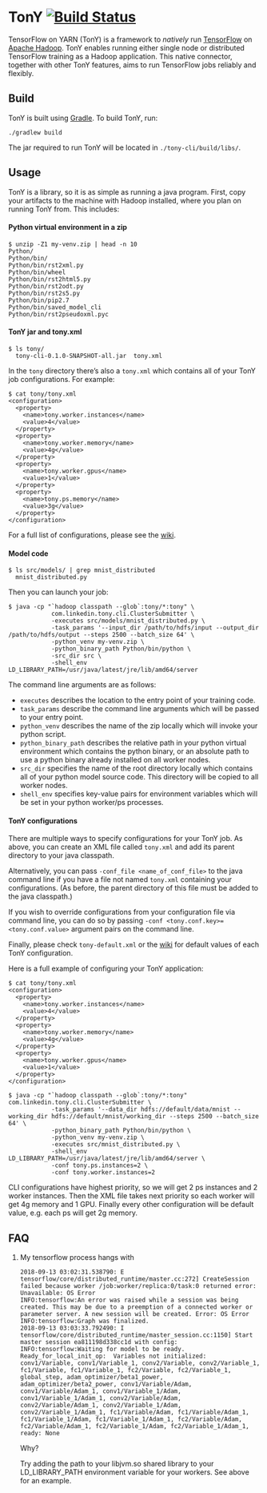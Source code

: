 # TonY [![Build Status](https://travis-ci.org/linkedin/TonY.svg?branch=master)](https://travis-ci.org/linkedin/TonY)

TensorFlow on YARN (TonY) is a framework to _natively_ run [TensorFlow](https://github.com/tensorflow/tensorflow) 
on [Apache Hadoop](http://hadoop.apache.org/). TonY enables running either single node or distributed TensorFlow 
training as a Hadoop application. This native connector, together with other TonY features, aims to run
TensorFlow jobs reliably and flexibly.

## Build
TonY is built using [Gradle](https://github.com/gradle/gradle). To build TonY, run:

    ./gradlew build

The jar required to run TonY will be located in `./tony-cli/build/libs/`.

## Usage
TonY is a library, so it is as simple as running a java program. First, copy your artifacts to the machine with Hadoop installed, where you plan on running TonY from. This includes:

#### Python virtual environment in a zip

    $ unzip -Z1 my-venv.zip | head -n 10
    Python/
    Python/bin/
    Python/bin/rst2xml.py
    Python/bin/wheel
    Python/bin/rst2html5.py
    Python/bin/rst2odt.py
    Python/bin/rst2s5.py
    Python/bin/pip2.7
    Python/bin/saved_model_cli
    Python/bin/rst2pseudoxml.pyc

#### TonY jar and tony.xml

    $ ls tony/
      tony-cli-0.1.0-SNAPSHOT-all.jar  tony.xml

In the `tony` directory there’s also a `tony.xml` which contains all of your TonY job configurations.
For example:

    $ cat tony/tony.xml
    <configuration>
      <property>
        <name>tony.worker.instances</name>
        <value>4</value>
      </property>
      <property>
        <name>tony.worker.memory</name>
        <value>4g</value>
      </property>
      <property>
        <name>tony.worker.gpus</name>
        <value>1</value>
      </property>
      <property>
        <name>tony.ps.memory</name>
        <value>3g</value>
      </property>
    </configuration>

For a full list of configurations, please see the [wiki](https://github.com/linkedin/TonY/wiki/TonY-Configurations).

#### Model code

    $ ls src/models/ | grep mnist_distributed
      mnist_distributed.py


Then you can launch your job:

    $ java -cp "`hadoop classpath --glob`:tony/*:tony" \
                com.linkedin.tony.cli.ClusterSubmitter \
                -executes src/models/mnist_distributed.py \
                -task_params '--input_dir /path/to/hdfs/input --output_dir /path/to/hdfs/output --steps 2500 --batch_size 64' \
                -python_venv my-venv.zip \
                -python_binary_path Python/bin/python \
                -src_dir src \
                -shell_env LD_LIBRARY_PATH=/usr/java/latest/jre/lib/amd64/server
The command line arguments are as follows:
* `executes` describes the location to the entry point of your training code.
* `task_params` describe the command line arguments which will be passed to your entry point.
* `python_venv` describes the name of the zip locally which will invoke your python script.
* `python_binary_path` describes the relative path in your python virtual environment which contains the python binary, or an absolute path to use a python binary already installed on all worker nodes.
* `src_dir` specifies the name of the root directory locally which contains all of your python model source code. This directory will be copied to all worker nodes.
* `shell_env` specifies key-value pairs for environment variables which will be set in your python worker/ps processes.

#### TonY configurations

There are multiple ways to specify configurations for your TonY job. As above, you can create an XML file called `tony.xml`
and add its parent directory to your java classpath.

Alternatively, you can pass `-conf_file <name_of_conf_file>` to the java command line if you have a file not named `tony.xml`
containing your configurations. (As before, the parent directory of this file must be added to the java classpath.)

If you wish to override configurations from your configuration file via command line, you can do so by passing `-conf <tony.conf.key>=<tony.conf.value>` argument pairs on the command line.

Finally, please check `tony-default.xml` or the [wiki](https://github.com/linkedin/TonY/wiki/TonY-Configurations) for default values of each TonY configuration.

Here is a full example of configuring your TonY application:

    $ cat tony/tony.xml
    <configuration>
      <property>
        <name>tony.worker.instances</name>
        <value>4</value>
      </property>
      <property>
        <name>tony.worker.memory</name>
        <value>4g</value>
      </property>
      <property>
        <name>tony.worker.gpus</name>
        <value>1</value>
      </property>
    </configuration>

    $ java -cp "`hadoop classpath --glob`:tony/*:tony" com.linkedin.tony.cli.ClusterSubmitter \
                -task_params '--data_dir hdfs://default/data/mnist --working_dir hdfs://default/mnist/working_dir --steps 2500 --batch_size 64' \
                -python_binary_path Python/bin/python \
                -python_venv my-venv.zip \
                -executes src/mnist_distributed.py \
                -shell_env LD_LIBRARY_PATH=/usr/java/latest/jre/lib/amd64/server \
                -conf tony.ps.instances=2 \
                -conf tony.worker.instances=2

CLI configurations have highest priority, so we will get 2 ps instances and 2 worker instances. Then the XML file takes next priority so each worker will get 4g memory and 1 GPU. Finally every other configuration will be default value, e.g. each ps will get 2g memory.

## FAQ

1. My tensorflow process hangs with  
    ```
    2018-09-13 03:02:31.538790: E tensorflow/core/distributed_runtime/master.cc:272] CreateSession failed because worker /job:worker/replica:0/task:0 returned error: Unavailable: OS Error
    INFO:tensorflow:An error was raised while a session was being created. This may be due to a preemption of a connected worker or parameter server. A new session will be created. Error: OS Error
    INFO:tensorflow:Graph was finalized.
    2018-09-13 03:03:33.792490: I tensorflow/core/distributed_runtime/master_session.cc:1150] Start master session ea811198d338cc1d with config: 
    INFO:tensorflow:Waiting for model to be ready.  Ready_for_local_init_op:  Variables not initialized: conv1/Variable, conv1/Variable_1, conv2/Variable, conv2/Variable_1, fc1/Variable, fc1/Variable_1, fc2/Variable, fc2/Variable_1, global_step, adam_optimizer/beta1_power, adam_optimizer/beta2_power, conv1/Variable/Adam, conv1/Variable/Adam_1, conv1/Variable_1/Adam, conv1/Variable_1/Adam_1, conv2/Variable/Adam, conv2/Variable/Adam_1, conv2/Variable_1/Adam, conv2/Variable_1/Adam_1, fc1/Variable/Adam, fc1/Variable/Adam_1, fc1/Variable_1/Adam, fc1/Variable_1/Adam_1, fc2/Variable/Adam, fc2/Variable/Adam_1, fc2/Variable_1/Adam, fc2/Variable_1/Adam_1, ready: None
    ```  
    Why?
    
    Try adding the path to your libjvm.so shared library to your LD_LIBRARY_PATH environment variable for your workers. See above for an example.
